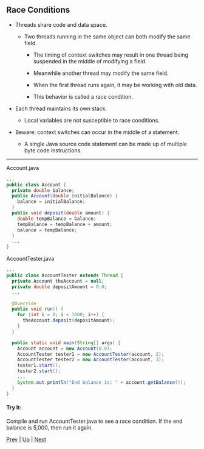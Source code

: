 ## Race Conditions

* Threads share code and data space.

  * Two threads running in the same object can both modify the same field.

    * The timing of context switches may result in one thread being suspended in the middle of modifying a field.

    * Meanwhile another thread may modify the same field.

    * When the first thread runs again, it may be working with old data.

    * This behavior is called a race condition.

* Each thread maintains its own stack.

  * Local variables are not susceptible to race conditions.

* Beware: context switches can occur in the middle of a statement.

  * A single Java source code statement can be made up of multiple byte code instructions.

<hr>

Account.java

```java
...
public class Account {
  private double balance;
  public Account(double initialBalance) {
    balance = initialBalance;
  }
  public void deposit(double amount) {
    double tempBalance = balance;
    tempBalance = tempBalance + amount;
    balance = tempBalance;
  }
  ...
}
```

AccountTester.java

```java
...
public class AccountTester extends Thread {
  private Account theAccount = null;
  private double depositAmount = 0.0;
  ...

  @Override
  public void run() {
    for (int i = 0; i < 1000; i++) {
      theAccount.deposit(depositAmount);
    }
  }

  public static void main(String[] args) {
    Account account = new Account(0.0);
    AccountTester tester1 = new AccountTester(account, 2);
    AccountTester tester2 = new AccountTester(account, 3);
    tester1.start();
    tester2.start();
    ...
    System.out.println("End balance is: " + account.getBalance());
  }
}
```

#### Try It:

Compile and run AccountTester.java to see a race condition. If the end balance is 5,000, then run it again.

[Prev](README.md) | [Up](../README.md) | [Next](SynchronizedMethods.md)

